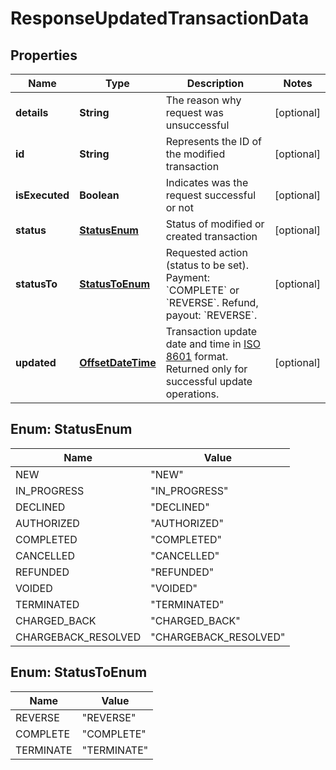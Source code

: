 
# ResponseUpdatedTransactionData

## Properties
Name | Type | Description | Notes
------------ | ------------- | ------------- | -------------
**details** | **String** | The reason why request was unsuccessful |  [optional]
**id** | **String** | Represents the ID of the modified transaction |  [optional]
**isExecuted** | **Boolean** | Indicates was the request successful or not |  [optional]
**status** | [**StatusEnum**](#StatusEnum) | Status of modified or created transaction |  [optional]
**statusTo** | [**StatusToEnum**](#StatusToEnum) | Requested action (status to be set).  Payment: &#x60;COMPLETE&#x60; or &#x60;REVERSE&#x60;.  Refund, payout: &#x60;REVERSE&#x60;. |  [optional]
**updated** | [**OffsetDateTime**](OffsetDateTime.md) | Transaction update date and time in [ISO 8601](https://en.wikipedia.org/wiki/ISO_8601) format. Returned only for successful update operations. |  [optional]


<a name="StatusEnum"></a>
## Enum: StatusEnum
Name | Value
---- | -----
NEW | &quot;NEW&quot;
IN_PROGRESS | &quot;IN_PROGRESS&quot;
DECLINED | &quot;DECLINED&quot;
AUTHORIZED | &quot;AUTHORIZED&quot;
COMPLETED | &quot;COMPLETED&quot;
CANCELLED | &quot;CANCELLED&quot;
REFUNDED | &quot;REFUNDED&quot;
VOIDED | &quot;VOIDED&quot;
TERMINATED | &quot;TERMINATED&quot;
CHARGED_BACK | &quot;CHARGED_BACK&quot;
CHARGEBACK_RESOLVED | &quot;CHARGEBACK_RESOLVED&quot;


<a name="StatusToEnum"></a>
## Enum: StatusToEnum
Name | Value
---- | -----
REVERSE | &quot;REVERSE&quot;
COMPLETE | &quot;COMPLETE&quot;
TERMINATE | &quot;TERMINATE&quot;



